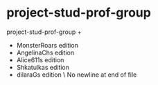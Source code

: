 # project-stud-prof-group
project-stud-prof-group
+
+ MonsterRoars edition
+ AngelinaChs edition
+ Alice611s edition
+ Shkatulkas edition
+ dilaraGs edition
\ No newline at end of file
